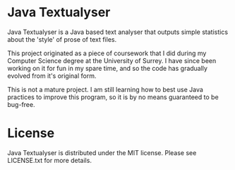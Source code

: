 Java Textualyser
================

Java Textualyser is a Java based text analyser that outputs simple statistics about the 'style' of prose of text files.

This project originated as a piece of coursework that I did during my Computer Science degree at the University of Surrey. I have since been working on it for fun in my spare time, and so the code has gradually evolved from it's original form.

This is not a mature project. I am still learning how to best use Java practices to improve this program, so it is by no means guaranteed to be bug-free.

License
================

Java Textualyser is distributed under the MIT license. Please see LICENSE.txt for more details.
